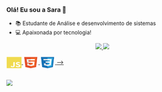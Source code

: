 ### Olá! Eu sou a Sara 🌟

- 📚 Estudante de Análise e desenvolvimento de sistemas 
- 💻 Apaixonada por tecnologia!

<div align="center">
  <a href="https://github.com/sara-larissa">
  <img height="160em" src="https://github-readme-stats.vercel.app/api?username=sara-larissa&show_icons=true&theme=radical&include_all_commits=true&count_private=true"/>
  <img height="160em" src="https://github-readme-stats.vercel.app/api/top-langs/?username=sara-larissa&layout=compact&langs_count=7&theme=radical"/>
</div>

  <div style="display: inline_block"><br>
  <img align="center" alt="sara-Js" height="30" width="40" src="https://raw.githubusercontent.com/devicons/devicon/master/icons/javascript/javascript-plain.svg">
<!--   <img align="center" alt="sara-React" height="30" width="40" src="https://raw.githubusercontent.com/devicons/devicon/master/icons/react/react-original.svg"> -->
  <img align="center" alt="sara-HTML" height="30" width="40" src="https://raw.githubusercontent.com/devicons/devicon/master/icons/html5/html5-original.svg">
  <img align="center" alt="sara-CSS" height="30" width="40" src="https://raw.githubusercontent.com/devicons/devicon/master/icons/css3/css3-original.svg">
<!-- <img align="center" alt="sara-Csharp" height="30" width="40" src="https://raw.githubusercontent.com/devicons/devicon/master/icons/csharp/csharp-original --> -->
                                                                    
  </div>
  
  ##

<div> 
  <a href="https://www.linkedin.com/in/sara-souza-aa5a431b1/" target="_blank"><img src="https://img.shields.io/badge/-LinkedIn-%230077B5?style=for-the-badge&logo=linkedin&logoColor=white" target="_blank"></a>  
</div>
